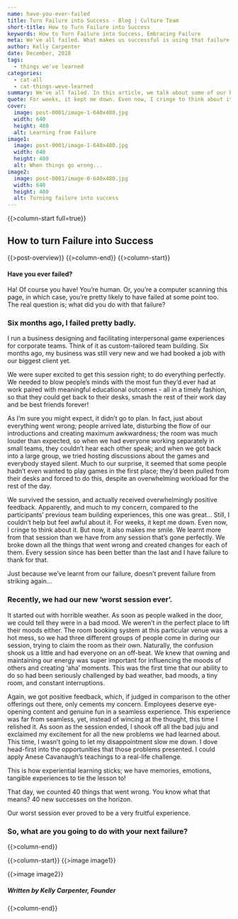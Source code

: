 ```yaml
---
name: have-you-ever-failed
title: Turn Failure into Success - Blog | Culture Team
short-title: How to Turn Failure into Success
keywords: How to Turn Failure into Success, Embracing Failure
meta: We've all failed. What makes us successful is using that failure as a learning experience. Culture Team discloses some of their failures in their blog article, 'How to Turn Failure into Success'.
author: Kelly Carpenter
date: December, 2018
tags:
  - things we've learned
categories:
  - cat-all
  - cat-things-weve-learned
summary: We've all failed. In this article, we talk about some of our biggest failures and how we made the most of them.
quote: For weeks, it kept me down. Even now, I cringe to think about it. But now, it also makes me smile. We learnt more from that session than we have from any session that’s gone perfectly.
cover:
  image: post-0001/image-1-640x480.jpg
  width: 640
  height: 480
  alt: Learning from Failure
image1:
  image: post-0001/image-1-640x480.jpg
  width: 640
  height: 480
  alt: When things go wrong...
image2:
  image: post-0001/image-0-640x480.jpg
  width: 640
  height: 480
  alt: Turning failure into success
---
```

{{>column-start full=true}}

## How to turn Failure into Success

{{>post-overview}}
{{>column-end}}
{{>column-start}}

#### Have you ever failed?

Ha! Of course you have! You’re human. Or, you’re a computer scanning this page, in which case, you’re pretty likely to have failed at some point too. The real question is; what did you do with that failure?

### Six months ago, I failed pretty badly.

I run a business designing and facilitating interpersonal game experiences for corporate teams. Think of it as custom-tailored team building. Six months ago, my business was still very new and we had booked a job with our biggest client yet.

We were super excited to get this session right; to do everything perfectly. We needed to blow people’s minds with the most fun they’d ever had at work paired with meaningful educational outcomes - all in a timely fashion, so that they could get back to their desks, smash the rest of their work day and be best friends forever!

As I’m sure you might expect, it didn’t go to plan. In fact, just about everything went wrong; people arrived late, disturbing the flow of our introductions and creating maximum awkwardness; the room was much louder than expected, so when we had everyone working separately in small teams, they couldn’t hear each other speak; and when we got back into a large group, we tried hosting discussions about the games and everybody stayed silent. Much to our surprise, it seemed that some people hadn’t even wanted to play games in the first place; they’d been pulled from their desks and forced to do this, despite an overwhelming workload for the rest of the day.

We survived the session, and actually received overwhelmingly positive feedback. Apparently, and much to my concern, compared to the participants’ previous team building experiences, this one was great... Still, I couldn’t help but feel awful about it. For weeks, it kept me down. Even now, I cringe to think about it. But now, it also makes me smile. We learnt more from that session than we have from any session that’s gone perfectly. We broke down all the things that went wrong and created changes for each of them. Every session since has been better than the last and I have failure to thank for that.

Just because we’ve learnt from our failure, doesn’t prevent failure from striking again…

### Recently, we had our new ‘worst session ever’.

It started out with horrible weather. As soon as people walked in the door, we could tell they were in a bad mood. We weren’t in the perfect place to lift their moods either. The room booking system at this particular venue was a hot mess, so we had three different groups of people come in during our session, trying to claim the room as their own. Naturally, the confusion shook us a little and had everyone on an off-beat. We knew that owning and maintaining our energy was super important for influencing the moods of others and creating ‘aha’ moments. This was the first time that our ability to do so had been seriously challenged by bad weather, bad moods, a tiny room, and constant interruptions.

Again, we got positive feedback, which, if judged in comparison to the other offerings out there, only cements my concern. Employees deserve eye-opening content and genuine fun in a seamless experience. This experience was far from seamless, yet, instead of wincing at the thought, this time I relished it. As soon as the session ended, I shook off all the bad juju and exclaimed my excitement for all the new problems we had learned about. This time, I wasn’t going to let my disappointment slow me down. I dove head-first into the opportunities that those problems presented. I could apply Anese Cavanaugh’s teachings to a real-life challenge.

This is how experiential learning sticks; we have memories, emotions, tangible experiences to tie the lesson to!

That day, we counted 40 things that went wrong. You know what that means? 40 new successes on the horizon.


Our worst session ever proved to be a very fruitful experience.

### So, what are you going to do with your next failure?

{{>column-end}}

{{>column-start}}
{{>image image1}}

{{>image image2}}

##### _Written by Kelly Carpenter, Founder_ 

{{>column-end}}